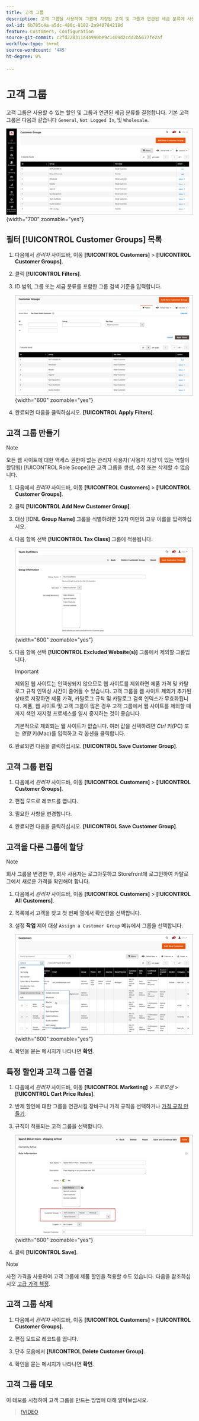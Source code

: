 ```yaml
---
title: 고객 그룹
description: 고객 그룹을 사용하여 그룹에 지정된 고객 및 그룹과 연관된 세금 분류에 사용할 수 있는 할인을 결정합니다.
exl-id: 6b785c4a-a5dc-480c-8182-2a940784218d
feature: Customers, Configuration
source-git-commit: c2fd228311a4b990be9c1409d2cdd2b5677fe2af
workflow-type: tm+mt
source-wordcount: '445'
ht-degree: 0%

---
```


# 고객 그룹

고객 그룹은 사용할 수 있는 할인 및 그룹과 연관된 세금 분류를 결정합니다. 기본 고객 그룹은 다음과 같습니다 `General`, `Not Logged In`, 및 `Wholesale`.

![고객 그룹](assets/customer-groups.png){width="700" zoomable="yes"}

## 필터 [!UICONTROL Customer Groups] 목록

1. 다음에서 _관리자_ 사이드바, 이동 **[!UICONTROL Customers]** > **[!UICONTROL Customer Groups]**.

1. 클릭 **[!UICONTROL Filters]**.

1. ID 범위, 그룹 또는 세금 분류를 포함한 그룹 검색 기준을 입력합니다.

   ![필터링 옵션](assets/groups-filters.png){width="600" zoomable="yes"}

1. 완료되면 다음을 클릭하십시오. **[!UICONTROL Apply Filters]**.

## 고객 그룹 만들기

>[!NOTE]
>
>모든 웹 사이트에 대한 액세스 권한이 없는 관리자 사용자(&#39;사용자 지정&#39;이 있는 역할이 할당됨) [!UICONTROL Role Scope])은 고객 그룹을 생성, 수정 또는 삭제할 수 없습니다.

1. 다음에서 _관리자_ 사이드바, 이동 **[!UICONTROL Customers]** > **[!UICONTROL Customer Groups]**.

1. 클릭 **[!UICONTROL Add New Customer Group]**.

1. 대상 [!DNL **Group Name]** 그룹을 식별하려면 32자 미만의 고유 이름을 입력하십시오.

1. 다음 항목 선택 **[!UICONTROL Tax Class]** 그룹에 적용됩니다.

   ![그룹 정보](assets/group-information.png){width="600" zoomable="yes"}

1. 다음 항목 선택 **[!UICONTROL Excluded Website(s)]** 그룹에서 제외할 그룹입니다.

   >[!IMPORTANT]
   >
   >제외된 웹 사이트는 인덱싱되지 않으므로 웹 사이트를 제외하면 제품 가격 및 카탈로그 규칙 인덱싱 시간이 줄어들 수 있습니다. 고객 그룹을 웹 사이트 제외가 추가된 상태로 저장하면 제품 가격, 카탈로그 규칙 및 카탈로그 검색 인덱스가 무효화됩니다. 제품, 웹 사이트 및 고객 그룹이 많은 경우 고객 그룹에서 웹 사이트를 제외할 때까지 색인 재지정 프로세스를 일시 중지하는 것이 좋습니다.

   기본적으로 제외되는 웹 사이트가 없습니다. 여러 값을 선택하려면 _Ctrl_ 키(PC) 또는 _명령_ 키(Mac)를 입력하고 각 옵션을 클릭합니다.

1. 완료되면 다음을 클릭하십시오. **[!UICONTROL Save Customer Group]**.

## 고객 그룹 편집

1. 다음에서 _관리자_ 사이드바, 이동 **[!UICONTROL Customers]** > **[!UICONTROL Customer Groups]**.

1. 편집 모드로 레코드를 엽니다.

1. 필요한 사항을 변경합니다.

1. 완료되면 다음을 클릭하십시오. **[!UICONTROL Save Customer Group]**.

## 고객을 다른 그룹에 할당

>[!NOTE]
>
>회사 그룹을 변경한 후, 회사 사용자는 로그아웃하고 Storefront에 로그인하여 카탈로그에서 새로운 가격을 확인해야 합니다.

1. 다음에서 _관리자_ 사이드바, 이동 **[!UICONTROL Customers]** > **[!UICONTROL All Customers]**.

1. 목록에서 고객을 찾고 첫 번째 열에서 확인란을 선택합니다.

1. 설정 **작업** 제어 대상 `Assign a Customer Group` 메뉴에서 그룹을 선택합니다.

   ![고객 그룹 할당](assets/group-assign.png){width="600" zoomable="yes"}

1. 확인을 묻는 메시지가 나타나면 **확인**.

## 특정 할인과 고객 그룹 연결

1. 다음에서 _관리자_ 사이드바, 이동 **[!UICONTROL Marketing]** > _프로모션_ > **[!UICONTROL Cart Price Rules]**.

1. 반제 할인에 대한 그룹을 연관시킬 장바구니 가격 규칙을 선택하거나 [가격 규칙 만들기](../merchandising-promotions/price-rules-catalog.md).

1. 규칙이 적용되는 고객 그룹을 선택합니다.

   ![특정 할인에 대한 고객 그룹](assets/group-discount.png){width="600" zoomable="yes"}

1. 클릭 **[!UICONTROL Save]**.

>[!NOTE]
>
> 사전 가격을 사용하여 고객 그룹에 제품 할인을 적용할 수도 있습니다. 다음을 참조하십시오 [고급 가격 책정](../catalog/product-price-group.md).

## 고객 그룹 삭제

1. 다음에서 _관리자_ 사이드바, 이동 **[!UICONTROL Customers]** > **[!UICONTROL Customer Groups]**.

1. 편집 모드로 레코드를 엽니다.

1. 단추 모음에서 **[!UICONTROL Delete Customer Group]**.

1. 확인을 묻는 메시지가 나타나면 **확인**.

## 고객 그룹 데모

이 데모를 시청하여 고객 그룹을 만드는 방법에 대해 알아보십시오.

>[!VIDEO](https://video.tv.adobe.com/v/343660/?quality=12)
